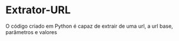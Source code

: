 # Extrator-URL
O código criado em Python é capaz de extrair de uma url, a url base, parâmetros e valores
